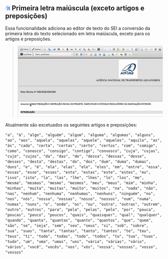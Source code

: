 ## ![SEI Pro Letras Maiúsculas](/img/icon-letramaiusc.png) Primeira letra maiúscula (exceto artigos e preposições)

Essa funcionalidade adiciona ao editor de texto do SEI a conversão da primeira letra do texto selecionado em letra maiúscula, exceto para os artigos e preposições.

> ![Tela Letras Maiúsculas](../img/tela-letramaiusc.gif) 

Atualmente são excetuados os seguintes artigos e preposições:

``` "a", "à", "algo", "alguém", "algum", "alguma", "algumas", "alguns", "ao", "aos", "aquela", "aquelas", "aquele", "aqueles", "aquilo", "as", "às", "cada", "certa", "certas", "certo", "certos", "com", "comigo", "como", "conosco", "consigo", "contigo", "convosco", "cuja", "cujas", "cujo", "cujos", "da", "das", "de", "dessa", "dessas", "desse", "desses", "desta", "destas", "do", "dos", "dum", "duma", "dumas", "duns", "e", "é", "ela", "elas", "ele", "eles", "em", "entre", "essa", "essas", "esse", "esses", "esta", "estas", "este", "estes", "eu", "isso", "isto", "la", "las", "lhe", "lhes", "lo", "los", "me", "mesma", "mesmas", "mesmo", "mesmos", "meu", "meus", "mim", "minha", "minhas", "muita", "muitas", "muito", "muitos", "na", "nada", "não", "nas", "nenhum", "nenhuma", "nenhumas", "nenhuns", "ninguém", "no", "nos", "nós", "nossa", "nossas", "nosso", "nossos", "num", "numa", "numas", "nuns", "o", "onde", "os", "ou", "outra", "outras", "outrem", "outro", "outros", "para", "pela", "pelas", "pelo", "por", "pouca", "poucas", "pouco", "poucos", "quais", "quaisquer", "qual", "qualquer", "quando", "quanta", "quantas", "quanto", "quantos", "que", "quem", "são", "se", "seja", "sem", "seu", "seus", "si", "sob", "sobre", "sua", "suas", "tanta", "tantas", "tanto", "tantos", "te", "teu", "teus", "ti", "toda", "todas", "todo", "todos", "tu", "tua", "tuas", "tudo", "um", "uma", "umas", "uns", "vária", "várias", "vário", "vários", "você", "vocês", "vos", "vós", "vossa", "vossas", "vosso", "vossos" ```
